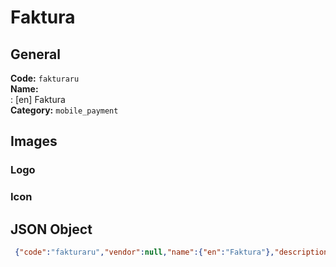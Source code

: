 # Faktura 
## General 
**Code:** `fakturaru`  
**Name:**  
:	[en] Faktura  
**Category:** `mobile_payment`  
## Images 
### Logo 
### Icon 
## JSON Object 
```json
 {"code":"fakturaru","vendor":null,"name":{"en":"Faktura"},"description":null,"countries":null,"category":"mobile_payment"}```  
